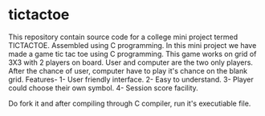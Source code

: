 # tictactoe
This repository contain source code for a college mini project termed TICTACTOE. Assembled using C programming.
In this mini project we have made a game tic tac toe using C programming. This game works on grid of 3X3 with 2 players on board. User and computer are the two only players.
After the chance of user, computer have to play it's chance on the blank grid.
Features-
1- User friendly interface.
2- Easy to understand.
3- Player could choose their own symbol.
4- Session score facility.

Do fork it and after compiling through C compiler, run it's executiable file.
